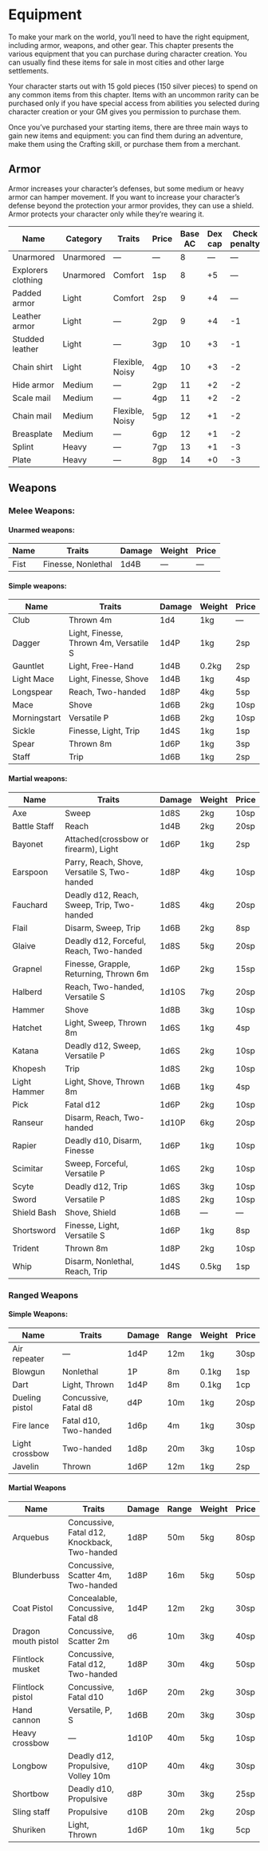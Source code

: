 # Equipment
To make your mark on the world, you’ll need to have the right equipment, including armor, weapons, and other gear. This chapter presents the various equipment that you can purchase during character creation. You can usually find these items for sale in most cities and other large settlements.

Your character starts out with 15 gold pieces (150 silver pieces) to spend on any common items from this chapter. Items with an uncommon rarity can be purchased only if you have special access from abilities you selected during character creation or your GM gives you permission to purchase them.

Once you’ve purchased your starting items, there are three main ways to gain new items and equipment: you can find them during an adventure, make them using the Crafting skill, or purchase them from a merchant.

## Armor
Armor increases your character’s defenses, but some medium or heavy armor can hamper movement. If you want to increase your character’s defense beyond the protection your armor provides, they can use a shield. Armor protects your character only while they’re wearing it.

|  Name | Category |  Traits | Price  | Base AC  |  Dex cap | Check penalty | Speed penalty | Might | Weight | Group |
|---|---|---|---|---|---|---|---|---|---|---|
|  Unarmored | Unarmored | — | — | 8 | — | — | — | — | — | — |
| Explorers clothing | Unarmored | Comfort | 1sp | 8 | +5 | — | — | — | 1kg | Cloth |
| Padded armor | Light | Comfort | 2sp | 9 | +4 | — | — | — | 3kg | Cloth |
| Leather armor | Light | — | 2gp | 9 | +4 | -1 | — | — | 3kg | Leather |
| Studded leather | Light | — | 3gp | 10 | +3 | -1 | — | +0 | 4kg | Leather |
| Chain shirt | Light | Flexible, Noisy | 4gp | 10 | +3 | -2 | -2m | +0 | 2kg | Chain |
| Hide armor | Medium | — | 2gp | 11 | +2 | -2 | -2m | +1 | 5kg | Cloth |
| Scale mail  | Medium | — | 4gp | 11 | +2 | -2 | -2m | +1 | 5kg | Composite |
| Chain mail | Medium | Flexible, Noisy | 5gp | 12 | +1 | -2 | -2m | +2 | 8kg | Mail |
| Breasplate | Medium | — | 6gp | 12 | +1 | -2 | -2m | +2 | 6kg | Plate |
| Splint | Heavy | — | 7gp | 13 | +1 | -3 | -4m | +3 | 25kg | Composite |
| Plate | Heavy | — | 8gp | 14 | +0 | -3 | -4m | +3 | 30kg | Plate |

## Weapons
### Melee Weapons:

#### Unarmed weapons:

|  Name | Traits | Damage | Weight | Price |
|---|---|---|---|---|
|  Fist | Finesse, Nonlethal | 1d4B | — | — |

#### Simple weapons:

|  Name | Traits | Damage | Weight | Price |
|---|---|---|---|---|
| Club | Thrown 4m | 1d4 | 1kg | — |
| Dagger | Light, Finesse, Thrown 4m, Versatile S | 1d4P | 1kg | 2sp |
| Gauntlet | Light, Free-Hand | 1d4B | 0.2kg | 2sp |
| Light Mace | Light, Finesse, Shove | 1d4B | 1kg | 4sp |
| Longspear | Reach, Two-handed | 1d8P | 4kg | 5sp |
| Mace | Shove | 1d6B | 2kg | 10sp |
| Morningstart | Versatile P | 1d6B | 2kg | 10sp |
| Sickle | Finesse, Light, Trip | 1d4S | 1kg | 1sp |
| Spear | Thrown 8m | 1d6P | 1kg | 3sp |
| Staff | Trip | 1d6B | 1kg | 2sp |

#### Martial weapons:

| Name | Traits | Damage | Weight | Price |
|---|---|---|---|---|
| Axe | Sweep | 1d8S | 2kg | 10sp |
| Battle Staff | Reach | 1d4B | 2kg | 20sp |
| Bayonet | Attached(crossbow or firearm), Light | 1d6P | 1kg | 2sp |
| Earspoon | Parry, Reach, Shove, Versatile S, Two-handed | 1d8P | 4kg | 10sp |
| Fauchard | Deadly d12, Reach, Sweep, Trip, Two-handed | 1d8S | 4kg | 20sp |
| Flail | Disarm, Sweep, Trip | 1d6B | 2kg | 8sp |
| Glaive | Deadly d12, Forceful, Reach, Two-handed | 1d8S | 5kg | 20sp |
| Grapnel | Finesse, Grapple, Returning, Thrown 6m | 1d6P | 2kg | 15sp |
| Halberd | Reach, Two-handed, Versatile S | 1d10S | 7kg | 20sp |
| Hammer | Shove | 1d8B | 3kg | 10sp |
| Hatchet | Light, Sweep, Thrown 8m | 1d6S | 1kg | 4sp |
| Katana | Deadly d12, Sweep, Versatile P | 1d6S | 2kg | 10sp |
| Khopesh | Trip | 1d8S | 2kg | 10sp |
| Light Hammer | Light, Shove, Thrown 8m | 1d6B | 1kg | 4sp |
| Pick | Fatal d12 | 1d6P | 2kg | 10sp |
| Ranseur | Disarm, Reach, Two-handed | 1d10P | 6kg | 20sp |
| Rapier | Deadly d10, Disarm, Finesse | 1d6P | 1kg | 10sp |
| Scimitar | Sweep, Forceful, Versatile P | 1d6S | 2kg | 10sp |
| Scyte | Deadly d12, Trip | 1d6S | 3kg | 10sp |
| Sword | Versatile P | 1d8S | 2kg | 10sp |
| Shield Bash | Shove, Shield | 1d6B | — | — |
| Shortsword | Finesse, Light, Versatile S | 1d6P | 1kg | 8sp |
| Trident | Thrown 8m | 1d8P | 2kg | 10sp |
| Whip | Disarm, Nonlethal, Reach, Trip | 1d4S | 0.5kg | 1sp |

### Ranged Weapons

#### Simple Weapons:

| Name | Traits | Damage | Range | Weight | Price |
|---|---|---|---|---|---|
| Air repeater | — | 1d4P | 12m | 1kg | 30sp |
| Blowgun | Nonlethal | 1P | 8m | 0.1kg | 1sp |
| Dart | Light, Thrown | 1d4P | 8m | 0.1kg | 1cp |
| Dueling pistol | Concussive, Fatal d8 | d4P | 10m | 1kg | 20sp |
| Fire lance | Fatal d10, Two-handed | 1d6p | 4m | 1kg | 30sp |
| Light crossbow | Two-handed | 1d8p | 20m | 3kg | 10sp |
| Javelin | Thrown | 1d6P | 12m | 1kg | 2sp |


#### Martial Weapons
| Name | Traits | Damage | Range | Weight | Price |
|---|---|---|---|---|---|
| Arquebus | Concussive, Fatal d12, Knockback, Two-handed | 1d8P | 50m | 5kg | 80sp |
| Blunderbuss | Concussive, Scatter 4m, Two-handed | 1d8P | 16m | 5kg | 50sp |
| Coat Pistol | Concealable, Concussive, Fatal d8 | 1d4P | 12m | 2kg | 30sp |
| Dragon mouth pistol | Concussive, Scatter 2m | d6 | 10m | 3kg | 40sp |
| Flintlock musket | Concussive, Fatal d12, Two-handed | 1d8P | 30m | 4kg | 50sp |
| Flintlock pistol | Concussive, Fatal d10 | 1d6P | 20m | 2kg | 30sp |
| Hand cannon | Versatile, P, S | 1d6B | 20m | 3kg | 30sp |
| Heavy crossbow | — | 1d10P | 40m | 5kg | 10sp |
| Longbow | Deadly d12, Propulsive, Volley 10m | d10P | 40m | 4kg | 30sp |
| Shortbow | Deadly d10, Propulsive | d8P | 30m | 3kg | 25sp |
| Sling staff | Propulsive | d10B | 20m | 2kg | 20sp |
| Shuriken | Light, Thrown | 1d6P | 10m | 1kg | 5cp |
